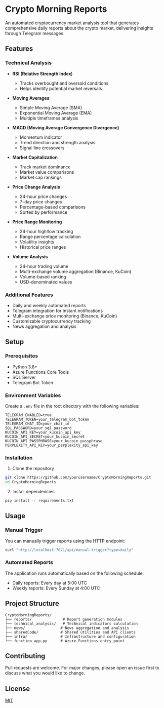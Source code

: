 # Crypto Morning Reports

An automated cryptocurrency market analysis tool that generates comprehensive daily reports about the crypto market, delivering insights through Telegram messages.

## Features

### Technical Analysis
- **RSI (Relative Strength Index)**
  - Tracks overbought and oversold conditions
  - Helps identify potential market reversals

- **Moving Averages**
  - Simple Moving Average (SMA)
  - Exponential Moving Average (EMA)
  - Multiple timeframes analysis

- **MACD (Moving Average Convergence Divergence)**
  - Momentum indicator
  - Trend direction and strength analysis
  - Signal line crossovers

- **Market Capitalization**
  - Track market dominance
  - Market value comparisons
  - Market cap rankings

- **Price Change Analysis**
  - 24-hour price changes
  - 7-day price changes
  - Percentage-based comparisons
  - Sorted by performance

- **Price Range Monitoring**
  - 24-hour high/low tracking
  - Range percentage calculation
  - Volatility insights
  - Historical price ranges

- **Volume Analysis**
  - 24-hour trading volume
  - Multi-exchange volume aggregation (Binance, KuCoin)
  - Volume-based ranking
  - USD-denominated values

### Additional Features
- Daily and weekly automated reports
- Telegram integration for instant notifications
- Multi-exchange price monitoring (Binance, KuCoin)
- Customizable cryptocurrency tracking
- News aggregation and analysis

## Setup

### Prerequisites
- Python 3.8+
- Azure Functions Core Tools
- SQL Server
- Telegram Bot Token

### Environment Variables
Create a `.env` file in the root directory with the following variables:
```
TELEGRAM_ENABLED=true
TELEGRAM_TOKEN=your_telegram_bot_token
TELEGRAM_CHAT_ID=your_chat_id
SQL_PASSWORD=your_sql_password
KUCOIN_API_KEY=your_kucoin_api_key
KUCOIN_API_SECRET=your_kucoin_secret
KUCOIN_API_PASSPHRASE=your_kucoin_passphrase
PERPLEXITY_API_KEY=your_perplexity_api_key
```

### Installation
1. Clone the repository
```bash
git clone https://github.com/yourusername/CryptoMorningReports.git
cd CryptoMorningReports
```

2. Install dependencies
```bash
pip install -r requirements.txt
```

## Usage

### Manual Trigger
You can manually trigger reports using the HTTP endpoint:
```bash
curl "http://localhost:7071/api/manual-trigger?type=daily"
```

### Automated Reports
The application runs automatically based on the following schedule:
- Daily reports: Every day at 5:00 UTC
- Weekly reports: Every Sunday at 4:00 UTC

## Project Structure
```
CryptoMorningReports/
├── reports/              # Report generation modules
├── technical_analysis/   # Technical indicators calculation
├── news/                # News aggregation and analysis
├── sharedCode/          # Shared utilities and API clients
├── infra/               # Infrastructure and configuration
└── function_app.py      # Azure Functions entry point
```

## Contributing
Pull requests are welcome. For major changes, please open an issue first to discuss what you would like to change.

## License
[MIT](https://choosealicense.com/licenses/mit/)